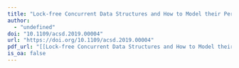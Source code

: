 ```yaml
---
title: "Lock-free Concurrent Data Structures and How to Model their Performance"
author:
  - "undefined"
doi: "10.1109/acsd.2019.00004"
url: "https://doi.org/10.1109/acsd.2019.00004"
pdf_url: "[[Lock-free Concurrent Data Structures and How to Model their Performance.pdf]]"
is_oa: false
---
```


